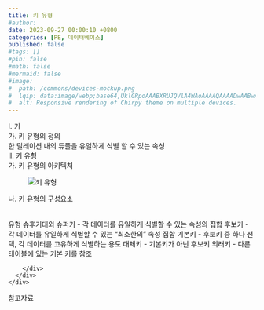 ```yaml
---
title: 키 유형
#author: 
date: 2023-09-27 00:00:10 +0800
categories: [PE, 데이터베이스]
published: false
#tags: []
#pin: false
#math: false
#mermaid: false
#image:
#  path: /commons/devices-mockup.png
#  lqip: data:image/webp;base64,UklGRpoAAABXRUJQVlA4WAoAAAAQAAAADwAABwAAQUxQSDIAAAARL0AmbZurmr57yyIiqE8oiG0bejIYEQTgqiDA9vqnsUSI6H+oAERp2HZ65qP/VIAWAFZQOCBCAAAA8AEAnQEqEAAIAAVAfCWkAALp8sF8rgRgAP7o9FDvMCkMde9PK7euH5M1m6VWoDXf2FkP3BqV0ZYbO6NA/VFIAAAA
#  alt: Responsive rendering of Chirpy theme on multiple devices.
---
```


<div class="post-wrap">
  <div class="para">
    <div class="para-title">
      I. 키
    </div>
    <div class="para-cntnt">
      <div class="para">
        <div class="para-title">
          가. 키 유형의 정의
        </div>
        <div class="para-cntnt">
            한 릴레이션 내의 튜플을 유일하게 식별 할 수 있는 속성
        </div>
      </div>
    </div>
  </div>
  
  <div class="para">
    <div class="para-title">
      II. 키 유형
    </div>
    <div class="para-cntnt">
      <div class="para">
        <div class="para-title">
          가. 키 유형의 아키텍처
        </div>
        <div class="para-cntnt">
          <figure class="post-figure">
            <img src="/assets/img/posts/키-유형.png" alt="키 유형">
<!--            <figcaption>Source: Unveiling the Metaverse: Exploring Emerging Trends, Multifaceted Perspectives, and Future Challenges</figcaption>-->
          </figure>
        </div>
      </div>
      <div class="para">
        <div class="para-title">
          나. 키 유형의 구성요소
        </div>
        <div class="para-cntnt">
          <table class="post-table">
          </table>
          유형 슈후기대외
  슈퍼키 - 각 데이터를 유일하게 식별할 수 있는 속성의 집합
  후보키 - 각 데이터를 유일하게 식별할 수 있는 “최소한의” 속성 집합
  기본키 - 후보키 중 하나 선택, 각 데이터를 고유하게 식별하는 용도
  대체키 - 기본키가 아닌 후보키
  외래키 - 다른 테이블에 있는 기본 키를 참조

        </div>
      </div>
    </div>
  </div>

  <div class="refr-wrap">
    <div class="refr-title">
        참고자료
    </div>
    <ol class="refr-list">
    <!--    <li>(나현식, 최대선) <a target="_blank" href="https://scienceon.kisti.re.kr/commons/util/originalView.do?cn=JAKO202225948430499&oCn=JAKO202225948430499&dbt=JAKO&journal=NJOU00291864">메타버스 보안 위협 요소 및 대응 방안 검토</a></li>-->
    <!--    <li>(M. Uddin, S. Manickam, H. Ullah, M. Obaidat and A. Dandoush) <a target="_blank" href="https://ieeexplore.ieee.org/abstract/document/10138386">Unveiling the Metaverse: Exploring Emerging Trends, Multifaceted Perspectives, and Future Challenges</a></li>-->
    </ol>
  </div>
</div>
